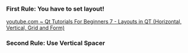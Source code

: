 ### First Rule: You have to set layout!

[youtube.com ~ Qt Tutorials For Beginners 7 - Layouts in QT (Horizontal, Vertical, Grid and Form)](https://www.youtube.com/watch?v=gWa2rqe8l6E&feature=youtu.be&t=121)

### Second Rule: Use Vertical Spacer
